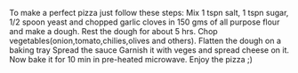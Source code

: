 To make a perfect pizza just follow these steps:
Mix 1 tspn salt, 1 tspn sugar, 1/2 spoon yeast and chopped garlic cloves  in 150 gms of all purpose flour and make a dough.
Rest the dough for about 5 hrs.
Chop vegetables(onion,tomato,chilies,olives and others).
Flatten the dough on a baking tray 
Spread the sauce
Garnish it with veges and spread cheese on it.
Now bake it for 10 min in pre-heated microwave.
Enjoy the pizza ;)